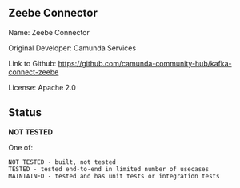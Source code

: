 ## Zeebe Connector

Name: Zeebe Connector

Original Developer: Camunda Services

Link to Github: https://github.com/camunda-community-hub/kafka-connect-zeebe

License: Apache 2.0

## Status

**NOT TESTED**

One of:
```text
NOT TESTED - built, not tested
TESTED - tested end-to-end in limited number of usecases
MAINTAINED - tested and has unit tests or integration tests
```
